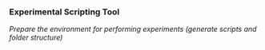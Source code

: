 ### Experimental Scripting Tool

*Prepare the environment for performing experiments (generate scripts and folder structure)*